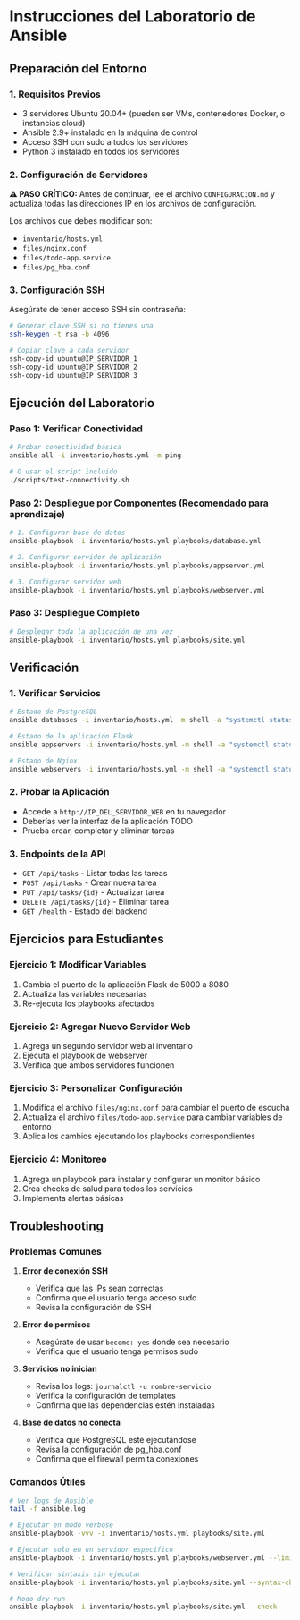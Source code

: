 # Instrucciones del Laboratorio de Ansible

## Preparación del Entorno

### 1. Requisitos Previos
- 3 servidores Ubuntu 20.04+ (pueden ser VMs, contenedores Docker, o instancias cloud)
- Ansible 2.9+ instalado en la máquina de control
- Acceso SSH con sudo a todos los servidores
- Python 3 instalado en todos los servidores

### 2. Configuración de Servidores
**⚠️ PASO CRÍTICO:** Antes de continuar, lee el archivo `CONFIGURACION.md` y actualiza todas las direcciones IP en los archivos de configuración.

Los archivos que debes modificar son:
- `inventario/hosts.yml`
- `files/nginx.conf`
- `files/todo-app.service`
- `files/pg_hba.conf`

### 3. Configuración SSH
Asegúrate de tener acceso SSH sin contraseña:
```bash
# Generar clave SSH si no tienes una
ssh-keygen -t rsa -b 4096

# Copiar clave a cada servidor
ssh-copy-id ubuntu@IP_SERVIDOR_1
ssh-copy-id ubuntu@IP_SERVIDOR_2
ssh-copy-id ubuntu@IP_SERVIDOR_3
```

## Ejecución del Laboratorio

### Paso 1: Verificar Conectividad
```bash
# Probar conectividad básica
ansible all -i inventario/hosts.yml -m ping

# O usar el script incluido
./scripts/test-connectivity.sh
```

### Paso 2: Despliegue por Componentes (Recomendado para aprendizaje)
```bash
# 1. Configurar base de datos
ansible-playbook -i inventario/hosts.yml playbooks/database.yml

# 2. Configurar servidor de aplicación
ansible-playbook -i inventario/hosts.yml playbooks/appserver.yml

# 3. Configurar servidor web
ansible-playbook -i inventario/hosts.yml playbooks/webserver.yml
```

### Paso 3: Despliegue Completo
```bash
# Desplegar toda la aplicación de una vez
ansible-playbook -i inventario/hosts.yml playbooks/site.yml
```

## Verificación

### 1. Verificar Servicios
```bash
# Estado de PostgreSQL
ansible databases -i inventario/hosts.yml -m shell -a "systemctl status postgresql"

# Estado de la aplicación Flask
ansible appservers -i inventario/hosts.yml -m shell -a "systemctl status todo-app"

# Estado de Nginx
ansible webservers -i inventario/hosts.yml -m shell -a "systemctl status nginx"
```

### 2. Probar la Aplicación
- Accede a `http://IP_DEL_SERVIDOR_WEB` en tu navegador
- Deberías ver la interfaz de la aplicación TODO
- Prueba crear, completar y eliminar tareas

### 3. Endpoints de la API
- `GET /api/tasks` - Listar todas las tareas
- `POST /api/tasks` - Crear nueva tarea
- `PUT /api/tasks/{id}` - Actualizar tarea
- `DELETE /api/tasks/{id}` - Eliminar tarea
- `GET /health` - Estado del backend

## Ejercicios para Estudiantes

### Ejercicio 1: Modificar Variables
1. Cambia el puerto de la aplicación Flask de 5000 a 8080
2. Actualiza las variables necesarias
3. Re-ejecuta los playbooks afectados

### Ejercicio 2: Agregar Nuevo Servidor Web
1. Agrega un segundo servidor web al inventario
2. Ejecuta el playbook de webserver
3. Verifica que ambos servidores funcionen

### Ejercicio 3: Personalizar Configuración
1. Modifica el archivo `files/nginx.conf` para cambiar el puerto de escucha
2. Actualiza el archivo `files/todo-app.service` para cambiar variables de entorno
3. Aplica los cambios ejecutando los playbooks correspondientes

### Ejercicio 4: Monitoreo
1. Agrega un playbook para instalar y configurar un monitor básico
2. Crea checks de salud para todos los servicios
3. Implementa alertas básicas

## Troubleshooting

### Problemas Comunes

1. **Error de conexión SSH**
   - Verifica que las IPs sean correctas
   - Confirma que el usuario tenga acceso sudo
   - Revisa la configuración de SSH

2. **Error de permisos**
   - Asegúrate de usar `become: yes` donde sea necesario
   - Verifica que el usuario tenga permisos sudo

3. **Servicios no inician**
   - Revisa los logs: `journalctl -u nombre-servicio`
   - Verifica la configuración de templates
   - Confirma que las dependencias estén instaladas

4. **Base de datos no conecta**
   - Verifica que PostgreSQL esté ejecutándose
   - Revisa la configuración de pg_hba.conf
   - Confirma que el firewall permita conexiones

### Comandos Útiles
```bash
# Ver logs de Ansible
tail -f ansible.log

# Ejecutar en modo verbose
ansible-playbook -vvv -i inventario/hosts.yml playbooks/site.yml

# Ejecutar solo en un servidor específico
ansible-playbook -i inventario/hosts.yml playbooks/webserver.yml --limit web01

# Verificar sintaxis sin ejecutar
ansible-playbook -i inventario/hosts.yml playbooks/site.yml --syntax-check

# Modo dry-run
ansible-playbook -i inventario/hosts.yml playbooks/site.yml --check
```
